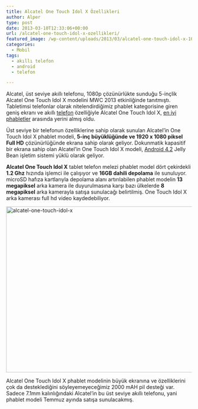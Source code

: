 ```yaml
---
title: Alcatel One Touch Idol X Özellikleri
author: Alper
type: post
date: 2013-03-10T12:33:06+00:00
url: /alcatel-one-touch-idol-x-ozellikleri/
featured_image: /wp-content/uploads/2013/03/alcatel-one-touch-idol-x-100x100.jpg
categories:
  - Mobil
tags:
  - akıllı telefon
  - android
  - telefon

---
```

Alcatel, üst seviye akıllı telefonu, 1080p çözünürlükte sunduğu 5-inçlik Alcatel One Touch Idol X modelini MWC 2013 etkinliğinde tanıtmıştı. Tabletimsi telefonlar olarak nitelendirdiğimiz phablet kategorisine giren geniş ekranı ve akıllı [telefon][1] özelliğiyle Alcatel One Touch Idol X, [en iyi phabletler][2] arasında yerini almış oldu.

Üst seviye bir telefonun özelliklerine sahip olarak sunulan Alcatel&#8217;in One Touch Idol X phablet modeli, **5-inç büyüklüğünde ve 1920 x 1080 piksel Full HD** çözünürlüğünde ekrana sahip olarak geliyor. Dokunmatik kapasitif bir ekrana sahip olan Alcatel&#8217;in One Touch Idol X modeli, [Android 4.2][3] Jelly Bean işletim sistemi yüklü olarak geliyor.

**Alcatel One Touch Idol X** tablet telefon melezi phablet model dört çekirdekli **1.2 Ghz** hızında işlemci ile çalışıyor ve **16GB dahili depolama** ile sunuluyor. microSD hafıza kartlarıyla depolama alanı artırılabilen phablet modelin **13 megapiksel** arka kamera ile duyurulmasına karşı bazı ülkelerde **8 megapiksel** arka kamerayla satışa sunulacağı belirtilmiş. One Touch Idol X arka kamerası full hd video kaydedebiliyor.

<img class="alignnone size-full wp-image-12650" alt="alcatel-one-touch-idol-x" src="https://www.murekkep.org/wp-content/uploads/2013/03/alcatel-one-touch-idol-x.jpg" width="600" height="450" srcset="https://www.murekkep.org/wp-content/uploads/2013/03/alcatel-one-touch-idol-x.jpg 600w, https://www.murekkep.org/wp-content/uploads/2013/03/alcatel-one-touch-idol-x-400x300.jpg 400w, https://www.murekkep.org/wp-content/uploads/2013/03/alcatel-one-touch-idol-x-50x37.jpg 50w, https://www.murekkep.org/wp-content/uploads/2013/03/alcatel-one-touch-idol-x-125x93.jpg 125w, https://www.murekkep.org/wp-content/uploads/2013/03/alcatel-one-touch-idol-x-266x200.jpg 266w, https://www.murekkep.org/wp-content/uploads/2013/03/alcatel-one-touch-idol-x-406x305.jpg 406w" sizes="(max-width: 600px) 100vw, 600px" /> 

Alcatel One Touch Idol X phablet modelinin büyük ekranına ve özelliklerini çok da desteklediğini söyleyemeyeceğimiz 2000 mAH pil desteği var. Sadece 7.1mm kalınlığındaki Alcatel&#8217;in bu üst seviye akıllı telefonu, yani phablet modeli Temmuz ayında satışa sunulacakmış.

 [1]: https://www.murekkep.org/telefon "telefon"
 [2]: https://www.murekkep.org/en-iyi-tabletimsi-akilli-telefonlar-phablet-12598 "en iyi phabletler "
 [3]: https://www.murekkep.org/android-4-2-2-hangi-yenilikleri-sunuyor-11863 "android 4.2"